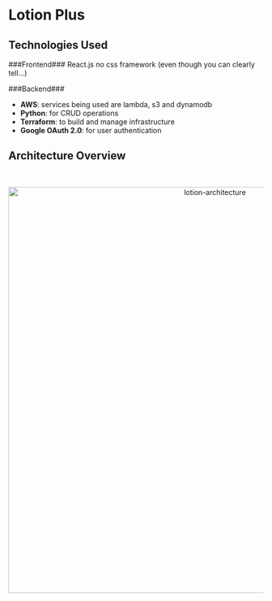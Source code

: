 # Lotion Plus

## 

## Technologies Used
###Frontend###
React.js
no css framework (even though you can clearly tell...)

###Backend### 
* **AWS**: services being used are lambda, s3 and dynamodb
* **Python**: for CRUD operations
* **Terraform**: to build and manage infrastructure
* **Google OAuth 2.0**: for user authentication


## Architecture Overview

<br/>
<p align="center">
  <img src="https://res.cloudinary.com/mkf/image/upload/v1678683690/ENSF-381/labs/lotion-backedn_djxhiv.svg" alt="lotion-architecture" width="800"/>
